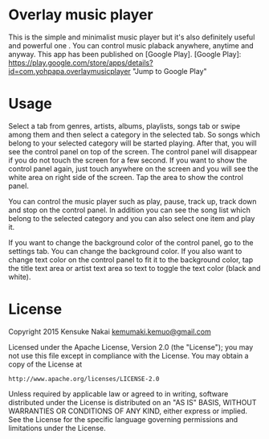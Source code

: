 # Overlay music player

This is the simple and minimalist music player but it's also definitely useful and powerful one . You can control music plaback anywhere, anytime and anyway. This app has been published on [Google Play].
[Google Play]: https://play.google.com/store/apps/details?id=com.yohpapa.overlaymusicplayer "Jump to Google Play"

# Usage

Select a tab from genres, artists, albums, playlists, songs tab or swipe among them and then select a category in the selected tab. So songs which belong to your selected category will be started playing.
After that, you will see the control panel on top of the screen. The control panel will disappear if you do not touch the screen for a few second. If you want to show the control panel again, just touch anywhere on the screen and you will see the white area on right side of the screen. Tap the area to show the control panel.

You can control the music player such as play, pause, track up, track down and stop on the control panel. In addition you can see the song list which belong to the selected category and you can also select one item and play it.

If you want to change the background color of the control panel, go to the settings tab. You can change the background color. If you also want to change text color on the control panel to fit it to the background color, tap the title text area or artist text area so text to toggle the text color (black and white).

# License

Copyright 2015 Kensuke Nakai <kemumaki.kemuo@gmail.com>

Licensed under the Apache License, Version 2.0 (the "License");
you may not use this file except in compliance with the License.
You may obtain a copy of the License at

    http://www.apache.org/licenses/LICENSE-2.0

Unless required by applicable law or agreed to in writing, software
distributed under the License is distributed on an "AS IS" BASIS,
WITHOUT WARRANTIES OR CONDITIONS OF ANY KIND, either express or implied.
See the License for the specific language governing permissions and
limitations under the License.